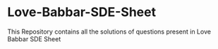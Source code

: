 # Love-Babbar-SDE-Sheet
This Repository contains all the solutions of questions present in  Love Babbar SDE Sheet
